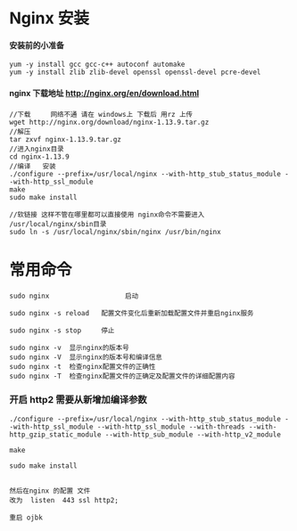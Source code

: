 # Nginx 安装

#### 安装前的小准备
	yum -y install gcc gcc-c++ autoconf automake
	yum -y install zlib zlib-devel openssl openssl-devel pcre-devel
	
#### nginx 下载地址 http://nginx.org/en/download.html
	//下载     网络不通 请在 windows上 下载后 用rz 上传
	wget http://nginx.org/download/nginx-1.13.9.tar.gz
	//解压
	tar zxvf nginx-1.13.9.tar.gz
	//进入nginx目录
	cd nginx-1.13.9
	//编译   安装  
	./configure --prefix=/usr/local/nginx --with-http_stub_status_module --with-http_ssl_module
	make 
	sudo make install
	
	//软链接 这样不管在哪里都可以直接使用 nginx命令不需要进入 /usr/local/nginx/sbin目录
	sudo ln -s /usr/local/nginx/sbin/nginx /usr/bin/nginx
	
# 常用命令

	sudo nginx  		         启动 
	
	sudo nginx -s reload   配置文件变化后重新加载配置文件并重启nginx服务
	
	sudo nginx -s stop     停止
	
	sudo nginx -v  显示nginx的版本号
	sudo nginx -V  显示nginx的版本号和编译信息
	sudo nginx -t  检查nginx配置文件的正确性
	sudo nginx -T  检查nginx配置文件的正确定及配置文件的详细配置内容


### 开启 http2 需要从新增加编译参数

	./configure --prefix=/usr/local/nginx --with-http_stub_status_module --with-http_ssl_module --with-http_ssl_module --with-threads --with-http_gzip_static_module --with-http_sub_module --with-http_v2_module
	
	make  
	
	sudo make install
	
	
	然后在nginx 的配置 文件
	改为	listen  443 ssl http2;
	
	重启 ojbk
	